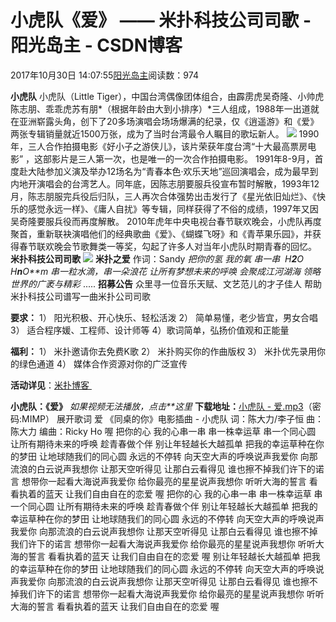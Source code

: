 
# 小虎队《爱》 —— 米扑科技公司司歌 - 阳光岛主 - CSDN博客

2017年10月30日 14:07:55[阳光岛主](https://me.csdn.net/sunboy_2050)阅读数：974


**小虎队**
小虎队（Little Tiger），中国台湾偶像团体组合，由霹雳虎吴奇隆、小帅虎陈志朋、乖乖虎苏有朋*（根据年龄由大到小排序）*三人组成，1988年一出道就在亚洲崭露头角，创下了20多场演唱会场场爆满的纪录，仅《逍遥游》和《爱》两张专辑销量就近1500万张，成为了当时台湾最令人瞩目的歌坛新人。
![](https://blog.mimvp.com/wp-content/uploads/2016/09/xiao-hu-dui-love-01.jpeg)
1990年，三人合作拍摄电影《好小子之游侠儿》，该片荣获年度台湾“十大最高票房电影” ，这部影片是三人第一次，也是唯一的一次合作拍摄电影。
1991年8-9月，首度赴大陆参加义演及举办12场名为“青春本色·欢乐天地”巡回演唱会，成为最早到内地开演唱会的台湾艺人。同年底，因陈志朋要服兵役宣布暂时解散，1993年12月，陈志朋服完兵役后归队，三人再次合体强势出击发行了《星光依旧灿烂》、《快乐的感觉永远一样》、《庸人自扰》等专辑，同样获得了不俗的成绩，1997年又因吴奇隆要服兵役而再度解散。
2010年虎年中央电视台春节联欢晚会，小虎队再度聚首，重新联袂演唱他们的经典歌曲《爱》、《蝴蝶飞呀》和《青苹果乐园》，并获得春节联欢晚会节歌舞类一等奖，勾起了许多人对当年小虎队时期青春的回忆。
**米扑科技公司司歌**
![](https://blog.mimvp.com/wp-content/uploads/2016/09/xiao-hu-dui-love-02.jpg)
**米扑之爱**
作词：Sandy
*把你的氢 我的氧*
*串一串  H**2**O  H**n**O**m*
*串一粒水滴，串一朵浪花*
*让所有梦想未来的呼唤*
*会聚成江河湖海*
*领略世界的广袤与精彩*
.....
**招募公告**
众里寻一位音乐天赋、文艺范儿的才子佳人
帮助米扑科技公司谱写一曲米扑公司司歌

**要求：**
1） 阳光积极、开心快乐、轻松活泼
2） 简单易懂，老少皆宜，男女合唱
3） 适合程序媛、工程师、设计师等
4）歌词简单，弘扬价值观和正能量

**福利：**
1） 米扑邀请你去免费K歌
2） 米扑购买你的作曲版权
3） 米扑优先录用你的绿色通道
4） 媒体合作资源对你的广泛宣传

**活动详见**：[米扑博客 ](https://blog.mimvp.com/2017/09/xiao-hu-dui-love/)

**小虎队：《爱》**
*如果视频无法播放，点击**这里*
**下载地址：**[小虎队 - 爱.mp3](https://pan.baidu.com/s/1nuPkMhz)（密码:MIMP）
展开歌词
爱
《同桌的你》电影插曲 - 小虎队
词：陈大力/李子恒
曲：陈大力
编曲：Ricky Ho
喔
把你的心 我的心串一串
串一株幸运草 串一个同心圆
让所有期待未来的呼唤
趁青春做个伴
别让年轻越长大越孤单
把我的幸运草种在你的梦田
让地球随我们的同心圆
永远的不停转
向天空大声的呼唤说声我爱你
向那流浪的白云说声我想你
让那天空听得见
让那白云看得见
谁也擦不掉我们许下的诺言
想带你一起看大海说声我爱你
给你最亮的星星说声我想你
听听大海的誓言
看看执着的蓝天
让我们自由自在的恋爱
喔
把你的心 我的心串一串
串一株幸运草 串一个同心圆
让所有期待未来的呼唤
趁青春做个伴
别让年轻越长大越孤单
把我的幸运草种在你的梦田
让地球随我们的同心圆
永远的不停转
向天空大声的呼唤说声我爱你
向那流浪的白云说声我想你
让那天空听得见
让那白云看得见
谁也擦不掉我们许下的诺言
想带你一起看大海说声我爱你
给你最亮的星星说声我想你
听听大海的誓言
看看执着的蓝天
让我们自由自在的恋爱
喔
别让年轻越长大越孤单
把我的幸运草种在你的梦田
让地球随我们的同心圆
永远的不停转
向天空大声的呼唤说声我爱你
向那流浪的白云说声我想你
让那天空听得见
让那白云看得见
谁也擦不掉我们许下的诺言
想带你一起看大海说声我爱你
给你最亮的星星说声我想你
听听大海的誓言
看看执着的蓝天
让我们自由自在的恋爱
喔



